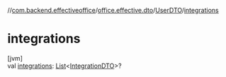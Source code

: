 //[com.backend.effectiveoffice](IdeaProjects/labs-office-elevator/effectiveOfficeBackend/documentation/gfm/index.md)/[office.effective.dto](IdeaProjects/labs-office-elevator/effectiveOfficeBackend/documentation/gfm/com.backend.effectiveoffice/office.effective.dto/index.md)/[UserDTO](IdeaProjects/labs-office-elevator/effectiveOfficeBackend/documentation/gfm/com.backend.effectiveoffice/office.effective.dto/-user-d-t-o/index.md)/[integrations](IdeaProjects/labs-office-elevator/effectiveOfficeBackend/documentation/gfm/com.backend.effectiveoffice/office.effective.dto/-user-d-t-o/integrations.md)

# integrations

[jvm]\
val [integrations](IdeaProjects/labs-office-elevator/effectiveOfficeBackend/documentation/gfm/com.backend.effectiveoffice/office.effective.dto/-user-d-t-o/integrations.md): [List](https://kotlinlang.org/api/latest/jvm/stdlib/kotlin.collections/-list/index.html)&lt;[IntegrationDTO](IdeaProjects/labs-office-elevator/effectiveOfficeBackend/documentation/gfm/com.backend.effectiveoffice/office.effective.dto/-integration-d-t-o/index.md)&gt;?
